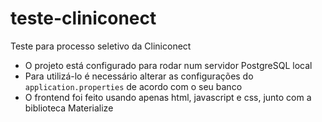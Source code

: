 # teste-cliniconect
Teste para processo seletivo da Cliniconect

  - O projeto está configurado para rodar num servidor PostgreSQL local
  - Para utilizá-lo é necessário alterar as configurações do `application.properties` de acordo com o seu banco
  - O frontend foi feito usando apenas html, javascript e css, junto com a biblioteca Materialize

